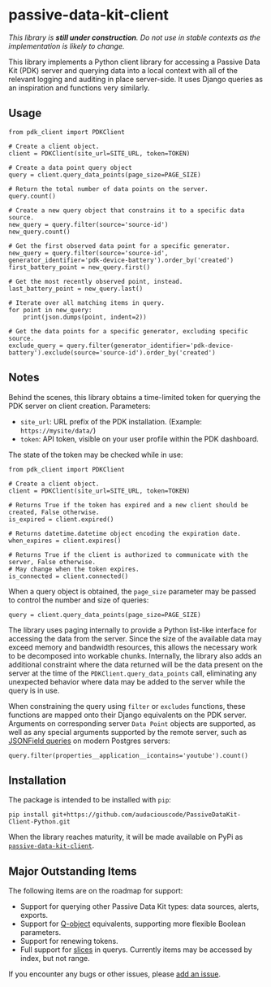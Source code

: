 # passive-data-kit-client

*This library is **still under construction**. Do not use in stable contexts as
the implementation is likely to change.*

This library implements a Python client library for accessing a Passive Data 
Kit (PDK) server and querying data into a local context with all of the relevant 
logging and auditing in place server-side. It uses Django queries as an 
inspiration and functions very similarly.

## Usage

    from pdk_client import PDKClient
    
    # Create a client object.
    client = PDKClient(site_url=SITE_URL, token=TOKEN)
    
    # Create a data point query object
    query = client.query_data_points(page_size=PAGE_SIZE)
    
    # Return the total number of data points on the server.
    query.count()
    
    # Create a new query object that constrains it to a specific data source.
    new_query = query.filter(source='source-id')
    new_query.count()
    
    # Get the first observed data point for a specific generator.
    new_query = query.filter(source='source-id', generator_identifier='pdk-device-battery').order_by('created')
    first_battery_point = new_query.first()
    
    # Get the most recently observed point, instead.
    last_battery_point = new_query.last()
    
    # Iterate over all matching items in query.
    for point in new_query:
        print(json.dumps(point, indent=2))

    # Get the data points for a specific generator, excluding specific source.
    exclude_query = query.filter(generator_identifier='pdk-device-battery').exclude(source='source-id').order_by('created')
    
## Notes

Behind the scenes, this library obtains a time-limited token for querying the 
PDK server on client creation. Parameters:

* `site_url`: URL prefix of the PDK installation. (Example: `https://mysite/data/`)
* `token`: API token, visible on your user profile within the PDK dashboard.

The state of the token  may be checked while in use:
    
    from pdk_client import PDKClient
    
    # Create a client object.
    client = PDKClient(site_url=SITE_URL, token=TOKEN)
    
    # Returns True if the token has expired and a new client should be created, False otherwise.
    is_expired = client.expired()
    
    # Returns datetime.datetime object encoding the expiration date.
    when_expires = client.expires()

    # Returns True if the client is authorized to communicate with the server, False otherwise.
    # May change when the token expires.
    is_connected = client.connected()
    
When a query object is obtained, the `page_size` parameter may be passed to 
control the number and size of queries:

    query = client.query_data_points(page_size=PAGE_SIZE)

The library uses paging internally to provide a Python list-like interface for 
accessing the data from the server. Since the size of the available data may 
exceed memory and bandwidth resources, this allows the necessary work to be 
decomposed into workable chunks. Internally, the library also adds an 
additional constraint where the data returned will be the data present on the
server at the time of the `PDKClient.query_data_points` call, eliminating 
any unexpected behavior where data may be added to the server while the query
is in use.
    
When constraining the query using `filter` or `excludes` functions, these 
functions are mapped onto their Django equivalents on the PDK server. Arguments
on corresponding server `Data Point` objects are supported, as well as any 
special arguments supported by the remote server, such as [JSONField queries](https://docs.djangoproject.com/en/1.11/ref/contrib/postgres/fields/#querying-jsonfield)
on modern Postgres servers:

    query.filter(properties__application__icontains='youtube').count()

## Installation

The package is intended to be installed with `pip`:

    pip install git+https://github.com/audaciouscode/PassiveDataKit-Client-Python.git

When the library reaches maturity, it will be made available on PyPi as 
[`passive-data-kit-client`](https://pypi.org/project/passive-data-kit-client/).

## Major Outstanding Items

The following items are on the roadmap for support:

* Support for querying other Passive Data Kit types: data sources, alerts, exports.
* Support for [Q-object](https://docs.djangoproject.com/en/1.11/topics/db/queries/#complex-lookups-with-q-objects) equivalents, supporting more flexible Boolean parameters.
* Support for renewing tokens.
* Full support for [slices](https://www.w3schools.com/python/ref_func_slice.asp) in querys. 
  Currently items may be accessed by index, but not range.

If you encounter any bugs or other issues, please [add an issue](https://github.com/audaciouscode/PassiveDataKit-Client-Python/issues).

